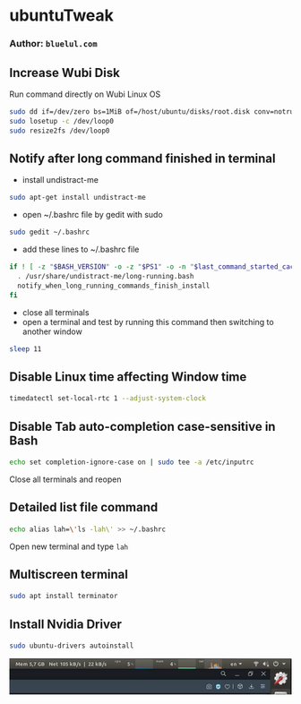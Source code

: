# ubuntuTweak
### Author: `bluelul.com`

## Increase Wubi Disk
Run command directly on Wubi Linux OS
```bash
sudo dd if=/dev/zero bs=1MiB of=/host/ubuntu/disks/root.disk conv=notrunc oflag=append count=2048
sudo losetup -c /dev/loop0
sudo resize2fs /dev/loop0
```
## Notify after long command finished in terminal
- install undistract-me
```bash
sudo apt-get install undistract-me
```
- open ~/.bashrc file by gedit with sudo
```bash
sudo gedit ~/.bashrc
```
- add these lines to ~/.bashrc file
```bash
if ! [ -z "$BASH_VERSION" -o -z "$PS1" -o -n "$last_command_started_cache" ]; then
  . /usr/share/undistract-me/long-running.bash
  notify_when_long_running_commands_finish_install
fi
```
- close all terminals
- open a terminal and test by running this command then switching to another window
```bash
sleep 11
```

## Disable Linux time affecting Window time
```bash
timedatectl set-local-rtc 1 --adjust-system-clock
```

## Disable Tab auto-completion case-sensitive in Bash
```bash
echo set completion-ignore-case on | sudo tee -a /etc/inputrc
```
Close all terminals and reopen

## Detailed list file command
```bash
echo alias lah=\'ls -lah\' >> ~/.bashrc
```
Open new terminal and type `lah`

## Multiscreen terminal
```bash
sudo apt install terminator
```

## Install Nvidia Driver
```bash
sudo ubuntu-drivers autoinstall
```

![image info](./asset/SysMonBar.JPG)
